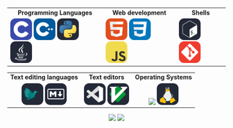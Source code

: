 <div align="center">
  <table>
    <tr>
      <td align="center">
        <b> Programming Languages </b>
      </td>
      <td align="center">
        <b> Web development </b>
      </td>
      <td align="center">
        <b> Shells </b>
      </td>
    </tr>
    <tr>
      <td>
        <a href="#"><img src="https://github.com/tandpfun/skill-icons/blob/main/icons/C.svg" height=50 /></a>
        <a href="#"><img src="https://github.com/tandpfun/skill-icons/blob/main/icons/CPP.svg" height=50 /></a>
        <a href="#"><img src="https://github.com/tandpfun/skill-icons/blob/main/icons/Python-Dark.svg" height=50 /></a>
        <a href="#"><img src="https://github.com/tandpfun/skill-icons/blob/main/icons/Java-Dark.svg" height=50 /></a>
      </td>
      <td>
        <a href="#"><img src="https://raw.githubusercontent.com/tandpfun/skill-icons/65dea6c4eaca7da319e552c09f4cf5a9a8dab2c8/icons/HTML.svg" height=50 /></a>
        <a href="#"><img src="https://raw.githubusercontent.com/tandpfun/skill-icons/65dea6c4eaca7da319e552c09f4cf5a9a8dab2c8/icons/CSS.svg" height=50 /></a>
        <a href="#"><img src="https://raw.githubusercontent.com/tandpfun/skill-icons/65dea6c4eaca7da319e552c09f4cf5a9a8dab2c8/icons/JavaScript.svg" height=50 /></a>
      </td>
      <td>
        <a href="#"><img src="https://raw.githubusercontent.com/tandpfun/skill-icons/65dea6c4eaca7da319e552c09f4cf5a9a8dab2c8/icons/Bash-Dark.svg" height=50 /></a>
        <a href="#"><img src="https://raw.githubusercontent.com/tandpfun/skill-icons/65dea6c4eaca7da319e552c09f4cf5a9a8dab2c8/icons/Git.svg" height=50 /></a>
      </td>
    </tr>
  </table>
  <table>
    <tr>
      <td align="center">
        <b> Text editing languages </b>
      </td>
      <td align="center">
        <b> Text editors </b>
      </td>
      <td align="center">
        <b> Operating Systems </b>
      </td>
    </tr>
    <tr>
      <td align="center">
        <a href="#"><img src="https://github.com/tandpfun/skill-icons/blob/main/icons/LaTeX-Dark.svg" height=50 /></a>
        <a href="#"><img src="https://github.com/tandpfun/skill-icons/blob/main/icons/Markdown-Dark.svg" height=50 /></a>
      </td>
      <td align="center">
        <a href="#"><img src="https://github.com/tandpfun/skill-icons/blob/main/icons/VSCode-Dark.svg" height=50 /></a>
        <a href="#"><img src="https://raw.githubusercontent.com/tandpfun/skill-icons/65dea6c4eaca7da319e552c09f4cf5a9a8dab2c8/icons/VIM-Dark.svg" height=50 /></a>
      </td>
      <td align="center">
        <a href="#"><img src="https://github.com/tandpfun/skill-icons/blob/main/icons/Windows-Dark.svg" height=50 /></a>
        <a href="#"><img src="https://github.com/tandpfun/skill-icons/blob/main/icons/Linux-Dark.svg" height=50 /></a>
      </td>
    </tr>
  </table>
  <a href="#"><img src="https://github-readme-stats.vercel.app/api/top-langs/?username=TotemaM&layout=compact&theme=dark" height="140"/></a>
  <a href="#"><img src="https://leetcard.jacoblin.cool/TotemaM" height="140"/></a>
</div>
